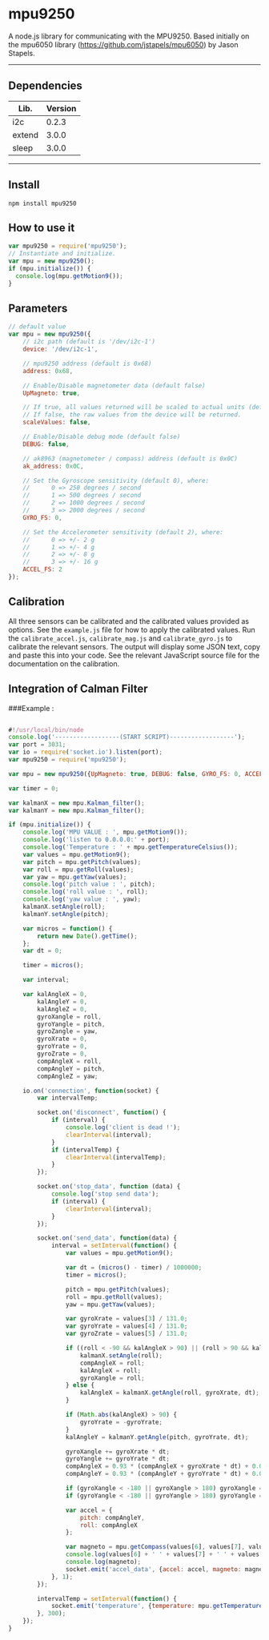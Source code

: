 # mpu9250
A node.js library for communicating with the MPU9250.
Based initially on the mpu6050 library (https://github.com/jstapels/mpu6050) by Jason Stapels.
___
## Dependencies
|   Lib.  | Version |
| ------- | ------- |
|     i2c |   0.2.3 |
|  extend |   3.0.0 |
|   sleep |   3.0.0 |
___
## Install
```
npm install mpu9250
```

## How to use it
```javascript
var mpu9250 = require('mpu9250');
// Instantiate and initialize.
var mpu = new mpu9250();
if (mpu.initialize()) {
  console.log(mpu.getMotion9());
}
```

## Parameters
```javascript
// default value
var mpu = new mpu9250({
    // i2c path (default is '/dev/i2c-1')
    device: '/dev/i2c-1',

    // mpu9250 address (default is 0x68)
    address: 0x68,

    // Enable/Disable magnetometer data (default false)
    UpMagneto: true,

    // If true, all values returned will be scaled to actual units (default false).
    // If false, the raw values from the device will be returned.
    scaleValues: false,

    // Enable/Disable debug mode (default false)
    DEBUG: false,

    // ak8963 (magnetometer / compass) address (default is 0x0C)
    ak_address: 0x0C,

    // Set the Gyroscope sensitivity (default 0), where:
    //      0 => 250 degrees / second
    //      1 => 500 degrees / second
    //      2 => 1000 degrees / second
    //      3 => 2000 degrees / second
    GYRO_FS: 0,

    // Set the Accelerometer sensitivity (default 2), where:
    //      0 => +/- 2 g
    //      1 => +/- 4 g
    //      2 => +/- 8 g
    //      3 => +/- 16 g
    ACCEL_FS: 2
});
```

## Calibration

All three sensors can be calibrated and the calibrated values provided as options.  See the `example.js` file for how
to apply the calibrated values.  Run the `calibrate_accel.js`, `calibrate_mag.js` and `calibrate_gyro.js` to calibrate
the relevant sensors.  The output will display some JSON text, copy and paste this into your code. See the relevant
JavaScript source file for the documentation on the calibration. 

## Integration of Calman Filter
###Example :
```javascript

#!/usr/local/bin/node
console.log('------------------(START SCRIPT)------------------');
var port = 3031;
var io = require('socket.io').listen(port);
var mpu9250 = require('mpu9250');

var mpu = new mpu9250({UpMagneto: true, DEBUG: false, GYRO_FS: 0, ACCEL_FS: 1});

var timer = 0;

var kalmanX = new mpu.Kalman_filter();
var kalmanY = new mpu.Kalman_filter();

if (mpu.initialize()) {
	console.log('MPU VALUE : ', mpu.getMotion9());
	console.log('listen to 0.0.0.0:' + port);
	console.log('Temperature : ' + mpu.getTemperatureCelsius());
	var values = mpu.getMotion9();
	var pitch = mpu.getPitch(values);
	var roll = mpu.getRoll(values);
	var yaw = mpu.getYaw(values);
	console.log('pitch value : ', pitch);
	console.log('roll value : ', roll);
	console.log('yaw value : ', yaw);
	kalmanX.setAngle(roll);
	kalmanY.setAngle(pitch);

	var micros = function() {
		return new Date().getTime();
	};
	var dt = 0;

	timer = micros();

	var interval;

	var kalAngleX = 0,
		kalAngleY = 0,
		kalAngleZ = 0,
		gyroXangle = roll,
		gyroYangle = pitch,
		gyroZangle = yaw,
		gyroXrate = 0,
		gyroYrate = 0,
		gyroZrate = 0,
		compAngleX = roll,
		compAngleY = pitch,
		compAngleZ = yaw;

	io.on('connection', function(socket) {
		var intervalTemp;

		socket.on('disconnect', function() {
			if (interval) {
				console.log('client is dead !');
				clearInterval(interval);
			}
			if (intervalTemp) {
				clearInterval(intervalTemp);
			}
		});

		socket.on('stop_data', function (data) {
			console.log('stop send data');
			if (interval) {
				clearInterval(interval);
			}
		});

		socket.on('send_data', function(data) {
			interval = setInterval(function() {
				var values = mpu.getMotion9();

				var dt = (micros() - timer) / 1000000;
				timer = micros();

				pitch = mpu.getPitch(values);
				roll = mpu.getRoll(values);
				yaw = mpu.getYaw(values);

				var gyroXrate = values[3] / 131.0;
				var gyroYrate = values[4] / 131.0;
				var gyroZrate = values[5] / 131.0;

				if ((roll < -90 && kalAngleX > 90) || (roll > 90 && kalAngleX < -90)) {
					kalmanX.setAngle(roll);
					compAngleX = roll;
					kalAngleX = roll;
					gyroXangle = roll;
				} else {
					kalAngleX = kalmanX.getAngle(roll, gyroXrate, dt);
				}

				if (Math.abs(kalAngleX) > 90) {
					gyroYrate = -gyroYrate;
				}
				kalAngleY = kalmanY.getAngle(pitch, gyroYrate, dt);

				gyroXangle += gyroXrate * dt;
				gyroYangle += gyroYrate * dt;
				compAngleX = 0.93 * (compAngleX + gyroXrate * dt) + 0.07 * roll;
				compAngleY = 0.93 * (compAngleY + gyroYrate * dt) + 0.07 * pitch;

				if (gyroXangle < -180 || gyroXangle > 180) gyroXangle = kalAngleX;
				if (gyroYangle < -180 || gyroYangle > 180) gyroYangle = kalAngleY;

				var accel = {
					pitch: compAngleY,
					roll: compAngleX
				};

				var magneto = mpu.getCompass(values[6], values[7], values[8]);
				console.log(values[6] + ' ' + values[7] + ' ' + values[8]);
				console.log(magneto);
				socket.emit('accel_data', {accel: accel, magneto: magneto});
			}, 1);
		});

		intervalTemp = setInterval(function() {
			socket.emit('temperature', {temperature: mpu.getTemperatureCelsiusDigital()});
		}, 300);
	});
}
```
